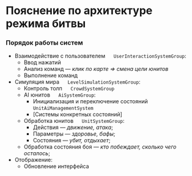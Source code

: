 # Пояснение по архитектуре режима битвы

### Порядок работы систем

* Взаимодействие с пользователем &emsp; `UserInteractionSystemGroup`:
	* Ввод нажатий
	* Анализ команд &mdash; *клик по карте &rArr; смена цели юнитов*
	* Выполнение команд
* Симуляция мира &emsp; `LevelSimulationSystemGroup`:
	* Контроль толп &emsp; `CrowdSystemGroup`
	* AI юнитов &emsp; `AiSystemGroup`:
		* Инициализация и переключение состояний &emsp; `UnitAiManagementSystem`
		* [Системы конкретных состояний]
	* Обработка юнитов &emsp; `UnitSystemGroup`:
		* Действия &mdash; *движение, атака*;
		* Параметры &mdash; *здоровье, бафы*;
		* Состояния &mdash; *убит, отдыхает*;
	* Обработка состояния боя &mdash; *кто побеждает, сколько чего осталось*;
* Отображение:
	* Обновление интерфейса
